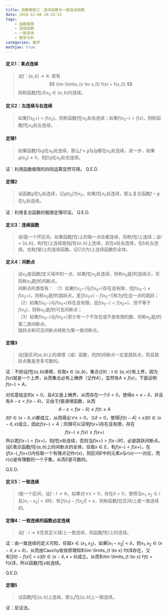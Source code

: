 ```yaml
---
title: 函数极限三：连续函数与一致连续函数
date: 2020-12-08 20:26:15
tags:
    - 函数极限
    - 连续函数
    - 一致连续
    - 数学分析
categories: 数学
mathjax: true
---
```



#### 定义1：某点连续
> 设$f: [a,b] \to \mathbb{R}$. 若有
$$
    \lim \limits_{x \to x_0} f(x) = f(x_0)
$$
则称函数$f$在点$x_0 \in (a,b)$内连续。

<!--more-->


#### 定义2：左连续与右连续
> 如果$f(x_0+) = f(x_0)$，则称函数$f$在$x_0$处右连续；如果$f(x_0-)=f(x)$，则称函数$f$在$x_0$处左连续。


#### 定理1
> 如果函数$f$与$g$在$x_0$处连续，那么$f\pm g$与$fg$都在$x_0$处连续，进一步，如果$g(x_0)\ne 0$，则$f/g$在$x_0$处也连续。

证：利用函数极限的四则运算显然可得。
Q.E.D.


#### 定理2
> 设函数$g$在$t_0$处连续，记$g(t_0)$为$x_0$，如果$f$在$x_0$处连续，那么复合函数$f \circ g$在$t_0$处连续。

证：利用复合函数的极限定理可证。
Q.E.D.


#### 定义3：连续函数
> 设$I$是一个开区间，如果函数$f$在$I$上的每一点处都连续，则称$f$在$I$上连续；设$I=[a,b]$，称$f$在$I$上连续是指$f$在$(a,b)$上连续，且在$a$处右连续，在$b$处左连续。也称$f$是$I$上的连续函数。记$C(I)$为$I$上连续函数的全体。


#### 定义4：间断点
> 设$x_0$是函数$f$定义域中的一点，如果$f$在$x_0$处连续，则称$x_0$是$f$的连续点，否则称$x_0$是$f$的间断点。  <br />
> 间断点的类型有：
>（1）如果$f(x_0-)$与$f(x_0+)$存在且有限，但$f(x_0-) \ne f(x_0+)$，则称$x_0$是$f$的跳跃点，差$|f(x_0+)-f(x_0-)|$称为$f$在这一点的跳跃；  <br />
>（2）如果$f(x_0-)$与$f(x_0+)$存在且有限，且$f(x_0-)= f(x_0+)$，但不等于$f(x_0)$，则称$x_0$是$f$的可去间断点；   <br/>
>（3）如果$f(x_0-)$与$f(x_0+)$至少有一个不存在或不是有限的数，则称$x_0$是$f$的第二类间断点。  <br />
跳跃点和可去间断点统称为第一类间断点。  


#### 定理3
> 设$f$是区间$(a,b)$上的递增（减）函数，则$f$的间断点一定是跳跃点，而且跳跃点集是至多可数的。

证：不妨设$f$在$(a,b)$递增，任取$x \in (a,b)$，集合$\{f(t)：t \in (a,x) \}$有上界，因为$f(x)$就是一个上界，从而集合必有上确界（记作$A$），显然有$A \le f(x)$，下面证明$f(x-)=A$。

对任意给定的$\varepsilon>0$，且$A$又是上确界，从而存在一个$\delta>0$，使得$a < x-\delta$，并且有$A - \varepsilon < f(x - \delta)$，又由于$f$是递增函数，从而
$$
    A - \varepsilon < f(x - \delta) \le f(t) \le A
$$
对$t \in (x-\delta, x)$都成立，从而得出$\forall \varepsilon > 0$，$\exists \delta > 0$，使得$|f(t) - A| < \varepsilon$对$t \in (x-\delta, x)$成立，因此$f(x-)=A$；同理可以证明$f(x+)$存在且有限，存在
$$
    f(x-) \le f(x) \le f(x+)
$$
所以若$f(x-)=f(x+)$，则$f$在$x$处连续，否则当$f(x+) > f(x-)$时，必是跳跃间断点。
设$E$表示函数$f$在$(a,b)$上的间断点的全体，任取$x \in E$，有$f(x-) < f(x+)$，在$(f(x-),f(x+))$内任取一个有理点记作$r(x)$，则区间$E$中的元素$x$与$r(x)$一一对应，而$r(x)$是有理数的一个子集，从而$E$是可数的。

Q.E.D.


#### 定义5：一致连续
> $I$是一个区间，设$f: I \to \mathbb{R}$，如果对$\forall \varepsilon > 0$，存在$\delta > 0$，使得当$x_1,x_2 \in I$且$|x_1-x_2|<\delta$时，有$|f(x_1) - f(x_2)| < \varepsilon$，则称函数$f$在区间$I$上是一致连续的。


#### 定理4：一致连续的函数必定连续
> 设$f: I \to \mathbb{R}$在其定义域$I$上一致连续，则函数$f$在$I$上的连续。

证：由一致连续的定义可知，任取$x \in (x_1,x_2)$，如果$|x_1-x_2|<\delta$，则$x_1,x_2 \in (x-\delta, x+\delta)$，从而由Cauchy收敛原理知$\lim \limits_{t \to x} f(t)$存在，又有$|f(t) - f(x)| < \varepsilon$对$t \in (x-\delta, x+\delta)$成立，从而$\lim \limits_{t \to x} f(t) = f(x)$，所以函数$f$在$x$处连续。

Q.E.D.

#### 定理5
> 设函数$f$在$[a,b]$上连续，那么$f$在$[a,b]$上一致连续。

证：反证法。